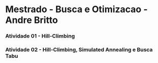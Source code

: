 # Mestrado - Busca e Otimizacao - Andre Britto

### Atividade 01 - Hill-Climbing

### Atividade 02 - Hill-Climbing, Simulated Annealing e Busca Tabu
